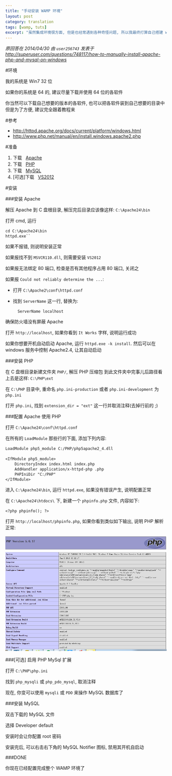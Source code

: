 ```yaml
---
title: "手动安装 WAMP 环境"
layout: post
category: translation
tags: [wamp, tuts]
excerpt: "虽然集成环境很方面, 但是也经常遇到各种奇怪问题, 所以我最终打算自己搭建 wamp 环境. 搜索网络在 stackoverflow 网站看到此问答, 按照其步骤安装成功. 所以将其翻译出来, 以备将来参考"
---
```

_原回答在 2014/04/30 由 `user256743` 发表于 <http://superuser.com/questions/748117/how-to-manually-install-apache-php-and-mysql-on-windows>_

#环境

我的系统是 Win7 32 位

如果你的系统是 64 的, 建议尽量下载并使用 64 位的各软件

你当然可以下载自己想要的版本的各软件, 也可以把各软件装到自己想要的目录中
但是为了方便, 建议完全跟着教程来

#参考

- http://httpd.apache.org/docs/current/platform/windows.html
- http://www.php.net/manual/en/install.windows.apache2.php

#准备

1. 下载 &nbsp;&nbsp;[Apache][apacheDown]
2. 下载 &nbsp;&nbsp;[PHP][phpDown]
3. 下载 &nbsp;&nbsp;[MySQL][mysqlDown]
4. [可选]下载 &nbsp;&nbsp;[VS2012][vsDown]

#安装

###安装 Apache

解压 Apache 到 C 盘根目录, 解压完后目录应该像这样: `C:\Apache24\bin`

打开 cmd, 运行

    cd C:\Apache24\bin
    httpd.exe``

如果不报错, 则说明安装正常

如果报找不到 `MSVCR110.dll`, 则需要安装 `VS2012`

如果报无法绑定 80 端口, 检查是否有其他程序占用 80 端口, 关闭之

如果报 `Could not reliably determine the ...`:

- 打开 `C:\Apache2\conf\httpd.conf`
- 找到 `ServerName` 这一行, 替换为:

        ServerName localhost

确保防火墙没有屏蔽 Apache

打开 `http://localhost`, 如果你看到 `It Works` 字样, 说明运行成功

如果你想要开机自动启动 Apache, 运行 `httpd.exe -k install`. 然后可以在 windows 服务中控制 Apache2.4, 让其自动启动

###安装 PHP

在 C 盘根目录新建文件夹 `PHP/`, 解压 PHP  压缩包 到此文件夹中完事儿后路径看上去是这样: `C:\PHP\ext`

在 `C:\PHP` 目录中, 重命名 `php.ini-production` 或者 `php.ini-development` 为 `php.ini`

打开 `php.ini`, 找到 `extension_dir = "ext"` 这一行并取消注释(去掉行前的 ;)

###配置 Apache 使用 PHP

打开 `C:\Apache24\conf\httpd.conf`

在所有的 `LoadModule` 那些行的下面, 添加下列内容:

    LoadModule php5_module C:/PHP/php5apache2_4.dll

    <IfModule php5_module>
        DirectoryIndex index.html index.php
        AddHandler application/x-httpd-php .php
        PHPIniDir "C:/PHP"
    </IfModule>

进入 `C:\Apache24\bin`, 运行 `httpd.exe`, 如果没有错误产生, 说明配置正常

在 `C:\Apache24\htdocs\` 下, 新建一个 `phpinfo.php` 文件, 内容如下:

    <?php phpinfo(); ?>

打开 `http://localhost/phpinfo.php`, 如果你看到类似如下输出, 说明 PHP 解析正常:

![phpinfo output](/images/posts/201604/phpinfoOutput.png)

###[可选] 启用 PHP MySql 扩展

打开 `C:\PHP\php.ini`

找到 `php_mysqli` 或 `php_pdo_mysql`, 取消注释

现在, 你变可以使用 `mysqli` 或 `PDO` 来操作 MySQL 数据库了

###安装 MySQL

双击下载的 MySQL 文件

选择 Developer default

安装时会让你配置 root 密码

安装完后, 可以右击右下角的 MySQL Notifier 图标, 禁用其开机自启动

###DONE

你现在已经配置完成整个 WAMP 环境了


[apacheDown]: http://www.apachelounge.com/download/VC11/binaries/httpd-2.4.20-win32-VC11.zip "httpd-2.4.20-win32-VC11.zip "
[phpDown]: http://windows.php.net/downloads/releases/php-5.6.20-Win32-VC11-x86.zip "php-5.6.20-Win32-VC11-x86.zip"
[mysqlDown]: https://dev.mysql.com/get/Downloads/MySQLInstaller/mysql-installer-web-community-5.6.27.0.msi "mysql-installer-web-community-5.6.27.0.msi"
[vsDown]: https://www.microsoft.com/en-us/download/details.aspx?id=30679 "vs download site"